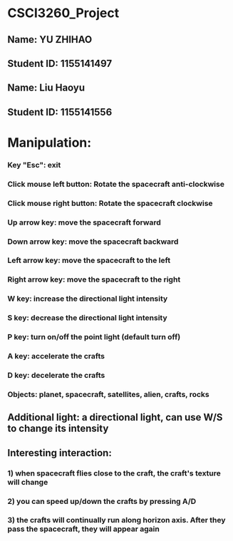 # CSCI3260_Project
## Name: YU ZHIHAO
## Student ID: 1155141497
## Name:  Liu Haoyu
## Student ID: 1155141556 

# Manipulation:

### Key "Esc": exit

### Click mouse left button: Rotate the spacecraft anti-clockwise

### Click mouse right button: Rotate the spacecraft clockwise

### Up arrow key: move the spacecraft forward

### Down arrow key: move the spacecraft backward

### Left arrow key: move the spacecraft to the left

### Right arrow key: move the spacecraft to the right

### W key: increase the directional light intensity

### S key: decrease the directional light intensity

### P key: turn on/off the point light (default turn off)

### A key: accelerate the crafts

### D key: decelerate the crafts

### Objects: planet, spacecraft, **satellites**, **alien**, crafts, rocks

## Additional light: a directional light, can use W/S to change its intensity

## Interesting interaction: 

### 1) when spacecraft flies close to the craft, the craft's texture will change

### 2) you can speed up/down the crafts by pressing A/D

### 3) the crafts will continually run along horizon axis. After they pass the spacecraft, they will appear again
